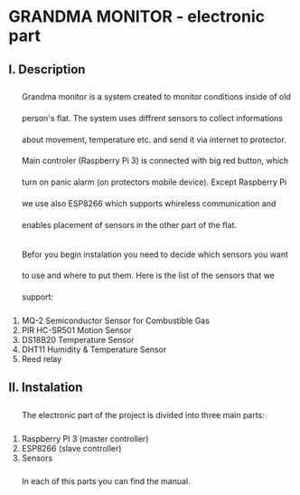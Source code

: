 # GRANDMA MONITOR - electronic part

## I. Description
<OL>
<P style="line-height: 1cm; ">Grandma monitor is a system created to monitor conditions inside of old person's flat.
The system uses diffrent sensors to collect informations about movement, temperature etc. and send it via internet to protector. 
Main controler (Raspberry Pi 3) is connected with big red button, which turn on panic alarm (on protectors mobile device).
Except Raspberry Pi we use also ESP8266 which supports whireless communication and enables placement of sensors in the other part of the flat. </P>
</P>
<P style="line-height: 1cm; ">Befor you begin instalation you need to decide which sensors you want to use and where to put them.
Here is the list of the sensors that we support:</P>
<LI> MQ-2 Semiconductor Sensor for Combustible Gas  </LI>
<LI> PIR HC-SR501 Motion Sensor </LI>
<LI> DS18B20 Temperature Sensor </LI>
<LI> DHT11 Humidity & Temperature Sensor</LI>
<LI> Reed relay</LI>
</OL>

## II. Instalation
<OL>
<P style="line-height: 1cm; ">
The electronic part of the project is divided into three main parts:
</P>
<LI> Raspberry PI 3	(master controller) </LI>
<LI> ESP8266	(slave controller) </LI>
<LI> Sensors </LI>
<P style="line-height: 1cm; ">

</P>
<P style="line-height: 1cm; ">
In each of this parts you can find the manual.
</P>

</OL>
